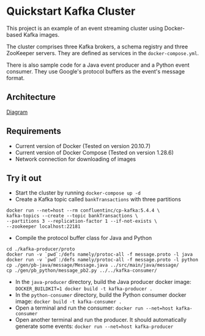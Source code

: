 # Quickstart Kafka Cluster

This project is an example of an event streaming cluster using Docker-based Kafka images. 

The cluster comprises three Kafka brokers, a schema registry and three ZooKeeper servers. 
They are defined as services in the `docker-compose.yml`.

There is also sample code for a Java event producer and a Python event consumer. They use 
Google's protocol buffers as the event's message format.

## Architecture

[Diagram](./diagram.jpg)

## Requirements

* Current version of Docker (Tested on version 20.10.7)
* Current version of Docker Compose (Tested on version 1.28.6)
* Network connection for downloading of images

## Try it out

* Start the cluster by running `docker-compose up -d`
* Create a Kafka topic called `bankTransactions` with three partitions 

```
docker run --net=host --rm confluentinc/cp-kafka:5.4.4 \
kafka-topics --create --topic bankTransactions \
--partitions 3 --replication-factor 1 --if-not-exists \
--zookeeper localhost:22181
```

* Compile the protocol buffer class for Java and Python

```
cd ./kafka-producer/proto
docker run -v `pwd`:/defs namely/protoc-all -f message.proto -l java
docker run -v `pwd`:/defs namely/protoc-all -f message.proto -l python
cp ./gen/pb-java/message/Message.java ../src/main/java/message/
cp ./gen/pb_python/message_pb2.py ../../kafka-consumer/
```

* In the `java-producer` directory, build the Java producer docker image: `DOCKER_BUILDKIT=1 docker build -t kafka-producer .`
* In the `python-consumer` directory, build the Python consumer docker image: `docker build -t kafka-consumer .`
* Open a terminal and run the consumer: `docker run --net=host kafka-consumer`
* Open another terminal and run the producer. It should automatically generate some events: `docker run --net=host kafka-producer`
